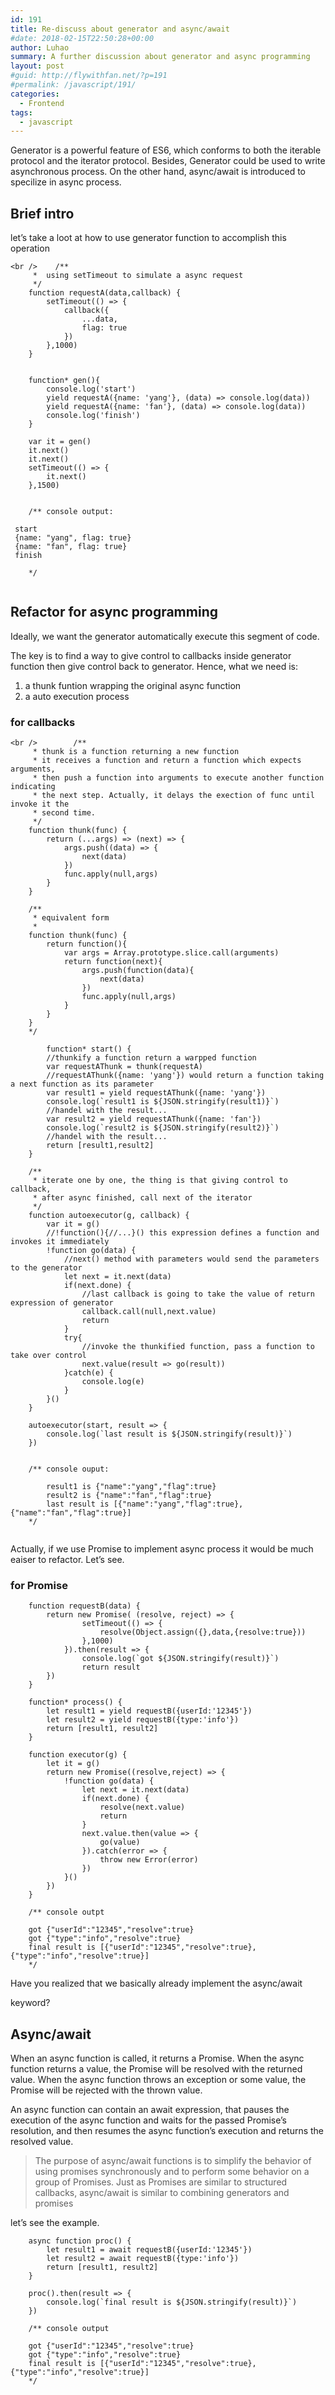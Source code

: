 ```yaml
---
id: 191
title: Re-discuss about generator and async/await
#date: 2018-02-15T22:50:28+00:00
author: Luhao
summary: A further discussion about generator and async programming
layout: post
#guid: http://flywithfan.net/?p=191
#permalink: /javascript/191/
categories:
  - Frontend
tags:
  - javascript
---
```


Generator is a powerful feature of ES6, which conforms to both the iterable protocol and the iterator protocol. Besides, Generator could be used to write asynchronous process. On the other hand, async/await is introduced to specilize in async process.

## Brief intro

let&#8217;s take a loot at how to use generator function to accomplish this operation

<pre class="line-numbers prism-highlight" data-start="1"><code class="language-javascript">&lt;br />    /**
     *  using setTimeout to simulate a async request 
     */
    function requestA(data,callback) {
        setTimeout(() =&gt; {
            callback({
                ...data,
                flag: true
            })
        },1000)
    }


    function* gen(){
        console.log('start')
        yield requestA({name: 'yang'}, (data) =&gt; console.log(data))
        yield requestA({name: 'fan'}, (data) =&gt; console.log(data))
        console.log('finish')
    }

    var it = gen()
    it.next()
    it.next()
    setTimeout(() =&gt; {
        it.next()
    },1500)


    /** console output:

 start
 {name: "yang", flag: true}
 {name: "fan", flag: true}
 finish

    */

</code></pre>

## Refactor for async programming

Ideally, we want the generator automatically execute this segment of code.

The key is to find a way to give control to callbacks inside generator function then give control back to generator. Hence, what we need is:

1. a thunk funtion wrapping the original async function
2. a auto execution process

### for callbacks

<pre class="line-numbers prism-highlight" data-start="1"><code class="language-javascript">&lt;br />        /**
     * thunk is a function returning a new function
     * it receives a function and return a function which expects arguments,
     * then push a function into arguments to execute another function indicating
     * the next step. Actually, it delays the exection of func until invoke it the 
     * second time.
     */
    function thunk(func) {
        return (...args) =&gt; (next) =&gt; {
            args.push((data) =&gt; {
                next(data)
            })
            func.apply(null,args)
        }
    }

    /**
     * equivalent form
     *
    function thunk(func) {
        return function(){
            var args = Array.prototype.slice.call(arguments)
            return function(next){
                args.push(function(data){
                    next(data)
                })
                func.apply(null,args)
            }
        }
    }
    */

        function* start() {
        //thunkify a function return a warpped function
        var requestAThunk = thunk(requestA)
        //requestAThunk({name: 'yang'}) would return a function taking a next function as its parameter
        var result1 = yield requestAThunk({name: 'yang'})
        console.log(`result1 is ${JSON.stringify(result1)}`)
        //handel with the result...
        var result2 = yield requestAThunk({name: 'fan'})
        console.log(`result2 is ${JSON.stringify(result2)}`)
        //handel with the result...
        return [result1,result2]        
    }

    /**
     * iterate one by one, the thing is that giving control to callback,
     * after async finished, call next of the iterator
     */ 
    function autoexecutor(g, callback) {
        var it = g()
        //!function(){//...}() this expression defines a function and invokes it immediately
        !function go(data) {
            //next() method with parameters would send the parameters to the generator
            let next = it.next(data)
            if(next.done) {
                //last callback is going to take the value of return expression of generator
                callback.call(null,next.value)
                return
            }
            try{
                //invoke the thunkified function, pass a function to take over control
                next.value(result =&gt; go(result))
            }catch(e) {
                console.log(e)
            }
        }()
    }

    autoexecutor(start, result =&gt; {
        console.log(`last result is ${JSON.stringify(result)}`)
    })


    /** console ouput:

        result1 is {"name":"yang","flag":true}
        result2 is {"name":"fan","flag":true}
        last result is [{"name":"yang","flag":true},{"name":"fan","flag":true}]
    */

</code></pre>

Actually, if we use Promise to implement async process it would be much eaiser to refactor. Let&#8217;s see.

### for Promise

<pre class="line-numbers prism-highlight" data-start="1"><code class="language-javascript">    function requestB(data) {
        return new Promise( (resolve, reject) =&gt; {
                setTimeout(() =&gt; {
                    resolve(Object.assign({},data,{resolve:true}))
                },1000)
            }).then(result =&gt; {
                console.log(`got ${JSON.stringify(result)}`)
                return result
        })
    }

    function* process() {
        let result1 = yield requestB({userId:'12345'})
        let result2 = yield requestB({type:'info'})
        return [result1, result2]
    }

    function executor(g) {
        let it = g()
        return new Promise((resolve,reject) =&gt; {
            !function go(data) {
                let next = it.next(data)
                if(next.done) {
                    resolve(next.value)
                    return
                }
                next.value.then(value =&gt; {
                    go(value)
                }).catch(error =&gt; {
                    throw new Error(error)
                })
            }()
        })
    }

    /** console outpt

    got {"userId":"12345","resolve":true}
    got {"type":"info","resolve":true}
    final result is [{"userId":"12345","resolve":true},{"type":"info","resolve":true}]
    */
</code></pre>

Have you realized that we basically already implement the async/await

keyword?

## Async/await

When an async function is called, it returns a Promise. When the async function returns a value, the Promise will be resolved with the returned value. When the async function throws an exception or some value, the Promise will be rejected with the thrown value.

An async function can contain an await expression, that pauses the execution of the async function and waits for the passed Promise&#8217;s resolution, and then resumes the async function&#8217;s execution and returns the resolved value.

> The purpose of async/await functions is to simplify the behavior of using promises synchronously and to perform some behavior on a group of Promises. Just as Promises are similar to structured callbacks, async/await is similar to combining generators and promises

let&#8217;s see the example.

<pre class="line-numbers prism-highlight" data-start="1"><code class="language-javascript">    async function proc() {
        let result1 = await requestB({userId:'12345'})
        let result2 = await requestB({type:'info'})
        return [result1, result2]
    }

    proc().then(result =&gt; {
        console.log(`final result is ${JSON.stringify(result)}`)
    })

    /** console output

    got {"userId":"12345","resolve":true}
    got {"type":"info","resolve":true}
    final result is [{"userId":"12345","resolve":true},{"type":"info","resolve":true}]
    */

</code></pre>
